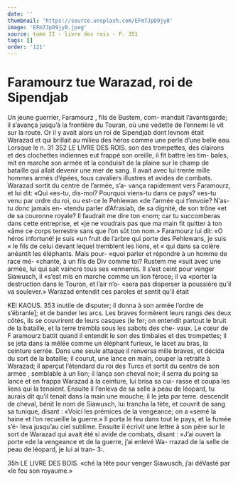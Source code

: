 ```yaml
---
date: ''
thumbnail: 'https://source.unsplash.com/EFm7JpD9jy8'
image: 'EFm7JpD9jy8.jpeg'
source: tome II - livre des rois - P. 351
tags: []
order: '121'
---
```


# Faramourz tue Warazad, roi de Sipendjab

Un jeune guerrier, Faramourz , fils de Bustem, com- mandait l’avantsgarde; il s’avança jusqu’à la frontière
du Touran, où une vedette de l’ennemi le vit sur la route. Or il y avait alors un roi de Sipendjab dont levnom était Warazad et qui brillait au milieu des héros comme une perle d’une belle eau. Lorsque le
n. 31
352 LE LIVRE DES ROIS.
son des trompettes, des clairons et des clochettes indiennes eut frappé son oreille, il fit battre les tim- bales, mit en marche son armée et la conduisit de
la plaine sur le champ de bataille qui allait devenir une mer de sang. Il avait avec lui trente mille hommes armés d’épées, tous cavaliers illustres et avides de
combats. Warazad sortit du centre de l’armée, s’a-
vança rapidement vers Faramourz, et lui dit: «Qui «es-tu, dis-moi? Pourquoi viens-tu dans ce pays? «es-tu venu par ordre du roi, ou est-ce le Pehlewan «de l’armée qui t’envoie? N’as-tu donc jamais en-
«tendu parler d’Afrasiab, de sa dignité, de son trône
«et de sa couronne royale? Il faudrait me dire ton «nom; car tu succomberas dans cette entreprise, et «je ne voudrais pas que ma main fit quitter à ton «âme ce corps terrestre sans que l’on sût ton nom.»
Faramourz lui dit: «O héros infortuné! je suis
«un fruit de l’arbre qui porte des Pehlewans, je suis
« le fils de celui devant lequel tremblent les lions, et « qui dans sa colère anéantit les éléphants. Mais pour-
«quoi parler et répondre à un homme de race mé- «chante, à un fils de Div comme toi? Rustem me «suit avec une armée, lui qui sait vaincre tous ses «ennemis. Il s’est ceint pour venger Siawusch, il «s’est mis en marche comme un lion féroce; il va «porter la destruction dans le Touron, et l’air n’o-
«sera pas disperser la poussière qu’il va soulever.»
Warazad entendit ces paroles et sentit qu’il était

KEl KAOUS. 353 inutile de disputer; il donna à son armée l’ordre de
s’ébranle]; et de bander les arcs. Les braves formèrent
leurs rangs des deux côtés, ils se couvrirent de leurs
casques (le fer; on entendit partout le bruit de la
bataille, et la terre trembla sous les sabots des che-
vaux. Le cœur de F aramourz battit quand il entendit
le son des timbales et des trompettes; il se jeta dans la mêlée comme un éléphant furieux, le lacet au bras,
la ceinture serrée. Dans une seule attaque il renversa
mille braves, et décida du sort de la bataille; il
courut, une lance en main, couper la retraite à Warazad; il aperçut l’étendard du roi des Turcs et
sortit du centre de son armée , semblable à un lion;
il lança son cheval noir; il serra du poing sa lance et en frappa Warazad à la ceinture, lui brisa sa cui- rasse et coupa les liens qui la tenaient. Ensuite il l’enleva de sa selle à peau de léopard, tu aurais dit
qu’il tenait dans la main une mouche; il le jeta par
terre. descendit de cheval, bénit le nom de Siawusch, lui trancha la tète, et couvrit de sang sa tunique, disant : «Voici les prémices de la vengeance; on a «semé la haine et l’on recueille la guerre.»
Il porta le feu dans tout le pays, et la fumée s’é-
Ieva jusqu’au ciel sublime. Ensuite il écrivit une lettre à son père sur le sort de Warazad qui avait été si avide de combats, disant : «J’ai ouvert la porte
«de la vengeance et de la guerre, j’ai enlevé Wa-
rrazad de la selle de peau de léopard, je lui ai tran- 3:.

35h LE LIVRE DES BOIS. «ché la tête pour venger Siawusch, j’ai déVasté par
«le feu son royaume.»
